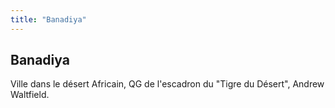 ```yaml
---
title: "Banadiya"
---
```


Banadiya
--------

Ville dans le désert Africain, QG de l'escadron du "Tigre du Désert", Andrew Waltfield.

